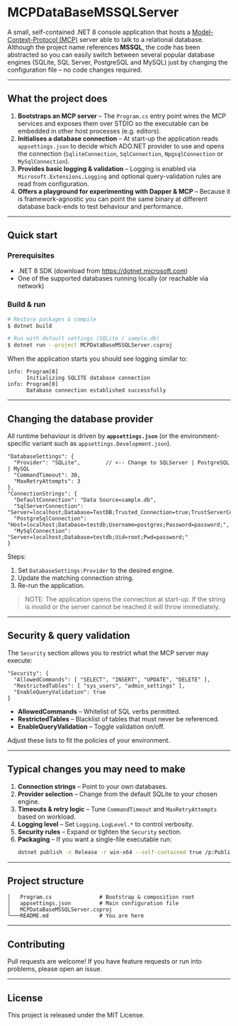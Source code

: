 ﻿# MCPDataBaseMSSQLServer

A small, self-contained .NET 8 console application that hosts a [Model-Context-Protocol (MCP)](https://github.com/amusev) server able to talk to a relational database.  
Although the project name references **MSSQL**, the code has been abstracted so you can easily switch between several popular database engines (SQLite, SQL Server, PostgreSQL and MySQL) just by changing the configuration file – no code changes required.

---

## What the project does

1. **Bootstraps an MCP server** – The `Program.cs` entry point wires the MCP services and exposes them over STDIO so the executable can be embedded in other host processes (e.g. editors).
2. **Initialises a database connection** – At start-up the application reads `appsettings.json` to decide which ADO.NET provider to use and opens the connection (`SqliteConnection`, `SqlConnection`, `NpgsqlConnection` or `MySqlConnection`).
3. **Provides basic logging & validation** – Logging is enabled via `Microsoft.Extensions.Logging` and optional query-validation rules are read from configuration.
4. **Offers a playground for experimenting with Dapper & MCP** – Because it is framework-agnostic you can point the same binary at different database back-ends to test behaviour and performance.

---

## Quick start

### Prerequisites

* .NET 8 SDK (download from https://dotnet.microsoft.com)
* One of the supported databases running locally (or reachable via network)

### Build & run

```bash
# Restore packages & compile
$ dotnet build

# Run with default settings (SQLite / sample.db)
$ dotnet run --project MCPDataBaseMSSQLServer.csproj
```

When the application starts you should see logging similar to:

```
info: Program[0]
      Initializing SQLITE database connection
info: Program[0]
      Database connection established successfully
```

---

## Changing the database provider

All runtime behaviour is driven by **`appsettings.json`** (or the environment-specific variant such as `appsettings.Development.json`).

```jsonc
"DatabaseSettings": {
  "Provider": "SQLite",        // <-- Change to SQLServer | PostgreSQL | MySQL
  "CommandTimeout": 30,
  "MaxRetryAttempts": 3
},
"ConnectionStrings": {
  "DefaultConnection": "Data Source=sample.db",
  "SqlServerConnection": "Server=localhost;Database=TestDB;Trusted_Connection=true;TrustServerCertificate=true;",
  "PostgreSqlConnection": "Host=localhost;Database=testdb;Username=postgres;Password=password;",
  "MySqlConnection": "Server=localhost;Database=testdb;Uid=root;Pwd=password;"
}
```

Steps:

1. Set `DatabaseSettings:Provider` to the desired engine.
2. Update the matching connection string.
3. Re-run the application.

> NOTE: The application opens the connection at start-up. If the string is invalid or the server cannot be reached it will throw immediately.

---

## Security & query validation

The `Security` section allows you to restrict what the MCP server may execute:

```jsonc
"Security": {
  "AllowedCommands": [ "SELECT", "INSERT", "UPDATE", "DELETE" ],
  "RestrictedTables": [ "sys_users", "admin_settings" ],
  "EnableQueryValidation": true
}
```

* **AllowedCommands** – Whitelist of SQL verbs permitted.
* **RestrictedTables** – Blacklist of tables that must never be referenced.
* **EnableQueryValidation** – Toggle validation on/off.

Adjust these lists to fit the policies of your environment.

---

## Typical changes you may need to make

1. **Connection strings** – Point to your own databases.
2. **Provider selection** – Change from the default SQLite to your chosen engine.
3. **Timeouts & retry logic** – Tune `CommandTimeout` and `MaxRetryAttempts` based on workload.
4. **Logging level** – Set `Logging.LogLevel.*` to control verbosity.
5. **Security rules** – Expand or tighten the `Security` section.
6. **Packaging** – If you want a single-file executable run:
   ```bash
   dotnet publish -c Release -r win-x64 --self-contained true /p:PublishSingleFile=true
   ```

---

## Project structure

```
│   Program.cs               # Bootstrap & composition root
│   appsettings.json         # Main configuration file
│   MCPDataBaseMSSQLServer.csproj
└───README.md                # You are here
```

---

## Contributing

Pull requests are welcome!  If you have feature requests or run into problems, please open an issue.

---

## License

This project is released under the MIT License.
